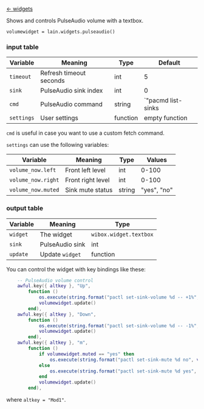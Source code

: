 [<- widgets](https://github.com/copycat-killer/lain/wiki/Widgets)

Shows and controls PulseAudio volume with a textbox.

	volumewidget = lain.widgets.pulseaudio()

### input table

Variable | Meaning | Type | Default
--- | --- | --- | ---
`timeout` | Refresh timeout seconds | int | 5
`sink` | PulseAudio sink index | int | 0 
`cmd` | PulseAudio command | string | `"pacmd list-sinks | grep -e 'index: #SINK' -e 'volume: front' -e 'muted'"`
`settings` | User settings | function | empty function

`cmd` is useful in case you want to use a custom fetch command.

`settings` can use the following variables:

Variable | Meaning | Type | Values
--- | --- | --- | ---
`volume_now.left` | Front left level | int | 0-100
`volume_now.right` | Front right level | int | 0-100
`volume_now.muted` | Sink mute status | string | "yes", "no"

### output table

Variable | Meaning | Type
--- | --- | --- 
`widget` | The widget | `wibox.widget.textbox`
`sink` | PulseAudio sink | int
`update` | Update `widget` | function

You can control the widget with key bindings like these:

```lua
    -- PulseAudio volume control
    awful.key({ altkey }, "Up",
        function ()
            os.execute(string.format("pactl set-sink-volume %d -- +1%", volumewidget.sink))
            volumewidget.update()
        end),
    awful.key({ altkey }, "Down",
        function ()
            os.execute(string.format("pactl set-sink-volume %d -- -1%", volumewidget.sink))
            volumewidget.update()
        end),
    awful.key({ altkey }, "m",
        function ()
            if volumewidget.muted == "yes" then
                os.execute(string.format("pactl set-sink-mute %d no", volumewidget.sink))
            else
                os.execute(string.format("pactl set-sink-mute %d yes", volumewidget.sink))
            end
            volumewidget.update()
        end),
```

where `altkey = "Mod1"`.